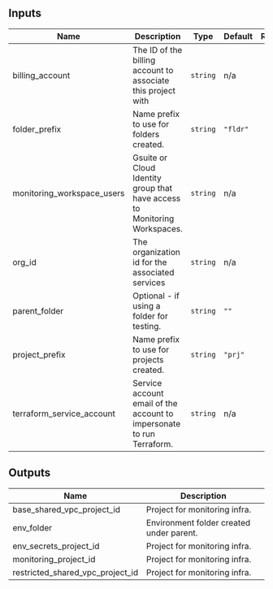 <!-- BEGINNING OF PRE-COMMIT-TERRAFORM DOCS HOOK -->
## Inputs

| Name | Description | Type | Default | Required |
|------|-------------|------|---------|:--------:|
| billing\_account | The ID of the billing account to associate this project with | `string` | n/a | yes |
| folder\_prefix | Name prefix to use for folders created. | `string` | `"fldr"` | no |
| monitoring\_workspace\_users | Gsuite or Cloud Identity group that have access to Monitoring Workspaces. | `string` | n/a | yes |
| org\_id | The organization id for the associated services | `string` | n/a | yes |
| parent\_folder | Optional - if using a folder for testing. | `string` | `""` | no |
| project\_prefix | Name prefix to use for projects created. | `string` | `"prj"` | no |
| terraform\_service\_account | Service account email of the account to impersonate to run Terraform. | `string` | n/a | yes |

## Outputs

| Name | Description |
|------|-------------|
| base\_shared\_vpc\_project\_id | Project for monitoring infra. |
| env\_folder | Environment folder created under parent. |
| env\_secrets\_project\_id | Project for monitoring infra. |
| monitoring\_project\_id | Project for monitoring infra. |
| restricted\_shared\_vpc\_project\_id | Project for monitoring infra. |

<!-- END OF PRE-COMMIT-TERRAFORM DOCS HOOK -->


